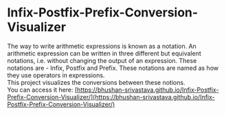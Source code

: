 # Infix-Postfix-Prefix-Conversion-Visualizer  
The way to write arithmetic expressions is known as a notation. An arithmetic expression can be written in three different but equivalent notations, i.e. without changing the output of an expression. These notations are - Infix, Postfix and Prefix. These notations are named as how they use operators in expressions.  
This project visualizes the conversions between these notions.  
You can access it here: [https://bhushan-srivastava.github.io/Infix-Postfix-Prefix-Conversion-Visualizer/](https://bhushan-srivastava.github.io/Infix-Postfix-Prefix-Conversion-Visualizer/)
